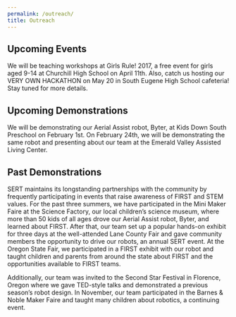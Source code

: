 ```yaml
---
permalink: /outreach/
title: Outreach
---
```


## Upcoming Events

We will be teaching workshops at Girls Rule! 2017, a free event for girls aged 9-14 at Churchill High School on April 11th. Also, catch us hosting our VERY OWN HACKATHON on May 20 in South Eugene High School cafeteria! Stay tuned for more details.

## Upcoming Demonstrations

We will be demonstrating our Aerial Assist robot, Byter, at Kids Down South
Preschool on February 1st. On February 24th, we will be demonstrating the same
robot and presenting about our team at the Emerald Valley Assisted Living
Center.

## Past Demonstrations

SERT maintains its longstanding partnerships with the community by  frequently
participating in events that raise awareness of FIRST and STEM values. For the
past three summers, we have participated in the Mini Maker Faire at the Science
Factory, our local children’s science museum, where more than 50 kids of all
ages drove our Aerial Assist robot, Byter, and learned about FIRST. After that,
our team set up a popular hands-on exhibit for three days at the well-attended
Lane County Fair and gave community members the opportunity to drive our
robots, an annual SERT event. At the Oregon State Fair, we participated in a
FIRST exhibit with our robot and taught children and  parents from around the
state about FIRST and the opportunities available to FIRST teams.

Additionally, our team was invited to the Second Star Festival in Florence,
Oregon where we gave TED-style talks and demonstrated a previous season’s robot
design. In November, our team participated in the Barnes & Noble Maker Faire
and taught many children about robotics, a continuing event.
